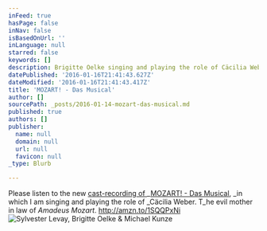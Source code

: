 ```yaml
---
inFeed: true
hasPage: false
inNav: false
isBasedOnUrl: ''
inLanguage: null
starred: false
keywords: []
description: Brigitte Oelke singing and playing the role of Cäcilia Weber
datePublished: '2016-01-16T21:41:43.627Z'
dateModified: '2016-01-16T21:41:43.417Z'
title: 'MOZART! - Das Musical'
author: []
sourcePath: _posts/2016-01-14-mozart-das-musical.md
published: true
authors: []
publisher:
  name: null
  domain: null
  url: null
  favicon: null
_type: Blurb

---
```

Please listen to the new [cast-recording of ][0]_[MOZART! - Das Musical][0], _in which I am singing and playing the role of _Cäcilia Weber. T_he evil mother in law of _Amadeus Mozart_. http://amzn.to/1SQQPxNi
![Sylvester Levay, Brigitte Oelke & Michael Kunze](https://s3-us-west-2.amazonaws.com/the-grid-img/p/d98cea7e446e93f11a9363986366f1a84434b99d.jpg)

[0]: http://amzn.to/1SQQPxNi